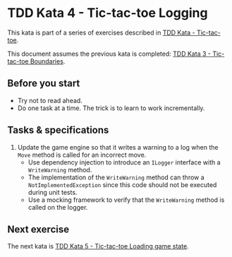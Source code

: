 # TDD Kata 4 - Tic-tac-toe Logging

This kata is part of a series of exercises described in [TDD Kata - Tic-tac-toe](tdd_kata0.md).

This document assumes the previous kata is completed: [TDD Kata 3 - Tic-tac-toe Boundaries](tdd_kata3.md).

## Before you start

- Try not to read ahead.
- Do one task at a time. The trick is to learn to work incrementally.

## Tasks & specifications

1.  Update the game engine so that it writes a warning to a log when the `Move` method is called for an incorrect move.
    - Use dependency injection to introduce an `ILogger` interface with a `WriteWarning` method.
    - The implementation of the `WriteWarning` method can throw a `NotImplementedException` since this code should not be executed during unit tests.
    - Use a mocking framework to verify that the `WriteWarning` method is called on the logger.

## Next exercise

The next kata is [TDD Kata 5 - Tic-tac-toe Loading game state](tdd_kata5.md).